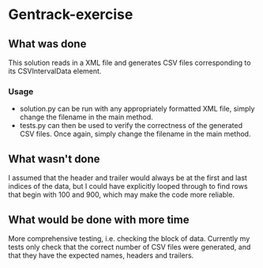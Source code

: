 # Gentrack-exercise

## What was done
This solution reads in a XML file and generates CSV files corresponding to its CSVIntervalData element. 

### Usage
* solution.py can be run with any appropriately formatted XML file, simply change the filename in the main method.
* tests.py can then be used to verify the correctness of the generated CSV files. Once again, simply change the filename in the main method. 

## What wasn't done
I assumed that the header and trailer would always be at the first and last indices of the data, but I could have 
explicitly looped through to find rows that begin with 100 and 900, which may make the code more reliable.

## What would be done with more time
More comprehensive testing, i.e. checking the block of data. Currently my tests only check that the 
correct number of CSV files were generated, and that they have the expected names, headers and trailers.

